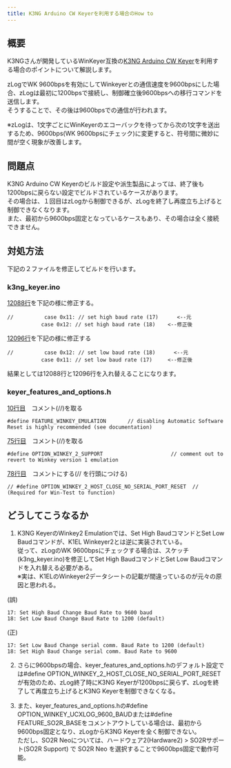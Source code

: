 ```yaml
---
title: K3NG Arduino CW Keyerを利用する場合のHow to
---
```


## 概要

K3NGさんが開発しているWinKeyer互換の[K3NG Arduino CW Keyer](https://github.com/k3ng/k3ng_cw_keyer)を利用する場合のポイントについて解説します。  

zLogでWK 9600bpsを有効にしてWinkeyerとの通信速度を9600bpsにした場合、zLogは最初に1200bpsで接続し、制御確立後9600bpsへの移行コマンドを送信します。  
そうすることで、その後は9600bpsでの通信が行われます。  

※zLogは、1文字ごとにWinKeyerのエコーバックを待ってから次の1文字を送出するため、9600bps(WK 9600bpsにチェック)に変更すると、符号間に微妙に間が空く現象が改善します。  

## 問題点

K3NG Arduino CW Keyerのビルド設定や派生製品によっては、終了後も1200bpsに戻らない設定でビルドされているケースがあります。    
その場合は、１回目はzLogから制御できるが、zLogを終了し再度立ち上げると制御できなくなります。  
また、最初から9600bps固定となっているケースもあり、その場合は全く接続できません。  

## 対処方法

下記の２ファイルを修正してビルドを行います。  

### k3ng_keyer.ino

[12088行](https://github.com/k3ng/k3ng_cw_keyer/blob/master/k3ng_keyer/k3ng_keyer.ino#L12088)を下記の様に修正する。  

```
//          case 0x11: // set high baud rate (17)      <--元
           case 0x12: // set high baud rate (18)    <--修正後
```

[12096行](https://github.com/k3ng/k3ng_cw_keyer/blob/master/k3ng_keyer/k3ng_keyer.ino#L12096)を下記の様に修正する  

```
//          case 0x12: // set low baud rate (18)      <--元
           case 0x11: // set low baud rate (17)     <--修正後
```

結果としては12088行と12096行を入れ替えることになります。  

### keyer_features_and_options.h

[10行目](https://github.com/k3ng/k3ng_cw_keyer/blob/master/k3ng_keyer/keyer_features_and_options.h#L10)　コメント(//)を取る
```
#define FEATURE_WINKEY_EMULATION       // disabling Automatic Software Reset is highly recommended (see documentation)
```

[75行目](https://github.com/k3ng/k3ng_cw_keyer/blob/master/k3ng_keyer/keyer_features_and_options.h#L75)　コメント(//)を取る
```
#define OPTION_WINKEY_2_SUPPORT                      // comment out to revert to Winkey version 1 emulation
```

[78行目](https://github.com/k3ng/k3ng_cw_keyer/blob/master/k3ng_keyer/keyer_features_and_options.h#L78)　コメントにする(// を行頭につける)
```
// #define OPTION_WINKEY_2_HOST_CLOSE_NO_SERIAL_PORT_RESET  // (Required for Win-Test to function)
```

## どうしてこうなるか

1. K3NG KeyerのWinkey2 Emulationでは、Set High BaudコマンドとSet Low Baudコマンドが、K1EL Winkeyer2とは逆に実装されている。  
従って、zLogのWK 9600bpsにチェックする場合は、スケッチ(k3ng_keyer.ino)を修正してSet High BaudコマンドとSet Low Baudコマンドを入れ替える必要がある。  
※実は、K1ELのWinkeyer2データシートの記載が間違っているのが元々の原因と思われる。  

(誤)
```
17: Set High Baud Change Baud Rate to 9600 baud
18: Set Low Baud Change Baud Rate to 1200 (default)
```
(正)
```
17: Set Low Baud Change serial comm. Baud Rate to 1200 (default)
18: Set High Baud Change serial comm. Baud Rate to 9600
```

2. さらに9600bpsの場合、keyer_features_and_options.hのデフォルト設定では#define OPTION_WINKEY_2_HOST_CLOSE_NO_SERIAL_PORT_RESETが有効のため、zLog終了時にK3NG Keyerが1200bpsに戻らず、zLogを終了して再度立ち上げるとK3NG Keyerを制御できなくなる。

3. また、keyer_features_and_options.hの#define OPTION_WINKEY_UCXLOG_9600_BAUDまたは#define FEATURE_SO2R_BASEをコメントアウトしている場合は、最初から9600bps固定となり、zLogからK3NG Keyerを全く制御できない。  
ただし、SO2R Neoについては、ハードウェア2(Hardware2) > SO2Rサポート(SO2R Support) で SO2R Neo を選択することで9600bps固定で動作可能。  
